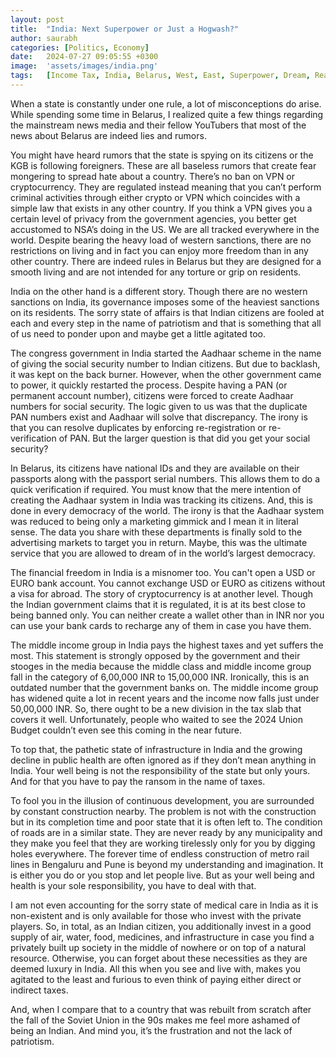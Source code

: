 ```yaml
---
layout: post
title:  "India: Next Superpower or Just a Hogwash?"
author: saurabh
categories: [Politics, Economy]
date:   2024-07-27 09:05:55 +0300
image:  'assets/images/india.png'
tags:   [Income Tax, India, Belarus, West, East, Superpower, Dream, Reality]
---
```

When a state is constantly under one rule, a lot of misconceptions do arise. 
While spending some time in Belarus, I realized quite a few things regarding the mainstream news media and their fellow YouTubers that most of the news about Belarus are indeed lies and rumors. 

You might have heard rumors that the state is spying on its citizens or the KGB is following foreigners. 
These are all baseless rumors that create fear mongering to spread hate about a country.
There’s no ban on VPN or cryptocurrency. 
They are regulated instead meaning that you can’t perform criminal activities through either crypto or VPN which coincides with a simple law that exists in any other country. If you think a VPN gives you a certain level of privacy from the government agencies, you better get accustomed to NSA’s doing in the US. We are all tracked everywhere in the world.
Despite bearing the heavy load of western sanctions, there are no restrictions on living and in fact you can enjoy more freedom than in any other country.
There are indeed rules in Belarus but they are designed for a smooth living and are not intended for any torture or grip on residents.

India on the other hand is a different story.
Though there are no western sanctions on India, its governance imposes some of the heaviest sanctions on its residents.
The sorry state of affairs is that Indian citizens are fooled at each and every step in the name of patriotism and that is something that all of us need to ponder upon and maybe get a little agitated too. 

The congress government in India started the Aadhaar scheme in the name of giving the social security number to Indian citizens.
But due to backlash, it was kept on the back burner.
However, when the other government came to power, it quickly restarted the process.
Despite having a PAN (or permanent account number), citizens were forced to create Aadhaar numbers for social security.
The logic given to us was that the duplicate PAN numbers exist and Aadhaar will solve that discrepancy. 
The irony is that you can resolve duplicates by enforcing re-registration or re-verification of PAN. But the larger question is that did you get your social security?

In Belarus, its citizens have national IDs and they are available on their passports along with the passport serial numbers. 
This allows them to do a quick verification if required.
You must know that the mere intention of creating the Aadhaar system in India was tracking its citizens.
And, this is done in every democracy of the world.
The irony is that the Aadhaar system was reduced to being only a marketing gimmick and I mean it in literal sense.
The data you share with these departments is finally sold to the advertising markets to target you in return. 
Maybe, this was the ultimate service that you are allowed to dream of in the world’s largest democracy.
 
The financial freedom in India is a misnomer too.
You can't open a USD or EURO bank account. 
You cannot exchange USD or EURO as citizens without a visa for abroad. 
The story of cryptocurrency is at another level. 
Though the Indian government claims that it is regulated, it is at its best close to being banned only. 
You can neither create a wallet other than in INR nor you can use your bank cards to recharge any of them in case you have them. 

The middle income group in India pays the highest taxes and yet suffers the most. 
This statement is strongly opposed by the government and their stooges in the media because the middle class and middle income group fall in the category of 6,00,000 INR to 15,00,000 INR. 
Ironically, this is an outdated number that the government banks on. 
The middle income group has widened quite a lot in recent years and the income now falls just under 50,00,000 INR. 
So, there ought to be a new division in the tax slab that covers it well. 
Unfortunately, people who waited to see the 2024 Union Budget couldn’t even see this coming in the near future.

To top that, the pathetic state of infrastructure in India and the growing decline in public health are often ignored as if they don’t mean anything in India.
Your well being is not the responsibility of the state but only yours.
And for that you have to pay the ransom in the name of taxes.

To fool you in the illusion of continuous development, you are surrounded by constant construction nearby.
The problem is not with the construction but in its completion time and poor state that it is often left to.
The condition of roads are in a similar state. 
They are never ready by any municipality and they make you feel that they are working tirelessly only for you by digging holes everywhere. 
The forever time of endless construction of metro rail lines in Bengaluru and Pune is beyond my understanding and imagination. 
It is either you do or you stop and let people live.
But as your well being and health is your sole responsibility, you have to deal with that.

I am not even accounting for the sorry state of medical care in India as it is non-existent and is only available for those who invest with the private players. 
So, in total, as an Indian citizen, you additionally invest in a good supply of air, water, food, medicines, and infrastructure in case you find a privately built up society in the middle of nowhere or on top of a natural resource. 
Otherwise, you can forget about these necessities as they are deemed luxury in India. 
All this when you see and live with, makes you agitated to the least and furious to even think of paying either direct or indirect taxes.

And, when I compare that to a country that was rebuilt from scratch after the fall of the Soviet Union in the 90s makes me feel more ashamed of being an Indian. 
And mind you, it’s the frustration and not the lack of patriotism. 


